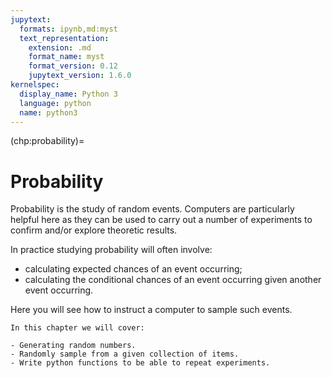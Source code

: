 ```yaml
---
jupytext:
  formats: ipynb,md:myst
  text_representation:
    extension: .md
    format_name: myst
    format_version: 0.12
    jupytext_version: 1.6.0
kernelspec:
  display_name: Python 3
  language: python
  name: python3
---
```


(chp:probability)=

# Probability

Probability is the study of random events. Computers are particularly helpful
here as they can be used to carry out a number of experiments to confirm and/or
explore theoretic results.

In practice studying probability will often involve:

- calculating expected chances of an event occurring;
- calculating the conditional chances of an event occurring given another event
  occurring.

Here you will see how to instruct a computer to sample such events.

```{important}
In this chapter we will cover:

- Generating random numbers.
- Randomly sample from a given collection of items.
- Write python functions to be able to repeat experiments.
```

